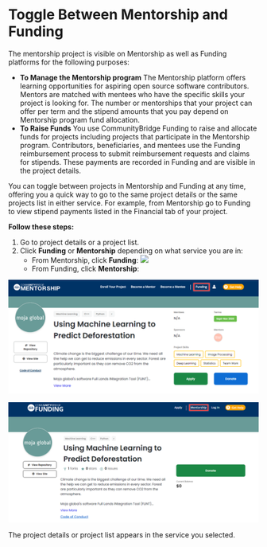# Toggle Between Mentorship and Funding

The mentorship project is visible on Mentorship as well as Funding platforms for the following purposes:

* **To Manage the Mentorship program** The Mentorship platform offers learning opportunities for aspiring open source software contributors. Mentors are matched with mentees who have the specific skills your project is looking for. The number or mentorships that your project can offer per term and the stipend amounts that you pay depend on Mentorship program fund allocation.
* **To Raise Funds** You use CommunityBridge Funding to raise and allocate funds for projects including projects that participate in the Mentorship program. Contributors, beneficiaries, and mentees use the Funding reimbursement process to submit reimbursement requests and claims for stipends. These payments are recorded in Funding and are visible in the project details.

You can toggle between projects in Mentorship and Funding at any time, offering you a quick way to go to the same project details or the same projects list in either service. For example, from Mentorship go to Funding to view stipend payments listed in the Financial tab of your project.

**Follow these steps:**

1. Go to project details or a project list.
2. Click **Funding** or **Mentorship** depending on what service you are in:
   * From Mentorship, click **Funding**: ![](https://docs.linuxfoundation.org/download/thumbnails/7418697/Funding-Toggle.png?version=1&modificationDate=1574933176395&api=v2)
   * From Funding, click **Mentorship**:

![Toggle to Funding](../../../.gitbook/assets/toggle-to-funding.png)

![Toggle to Mentorship](../../../.gitbook/assets/toggle-to-mentorship.png)

The project details or project list appears in the service you selected.

